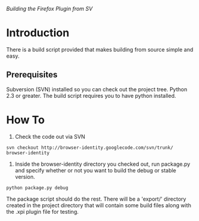 _Building the Firefox Plugin from SV_

# Introduction #

There is a build script provided that makes building from source simple and easy.

## Prerequisites ##

Subversion (SVN) installed so you can check out the project tree.
Python 2.3 or greater. The build script requires you to have python installed.

# How To #

  1. Check the code out via SVN
```
svn checkout http://browser-identity.googlecode.com/svn/trunk/ browser-identity
```
  1. Inside the browser-identity directory you checked out, run package.py and specify whether or not you want to build the debug or stable version.
```
python package.py debug
```
The package script should do the rest. There will be a 'export/' directory created in the project directory that will contain some build files along with the .xpi plugin file for testing.